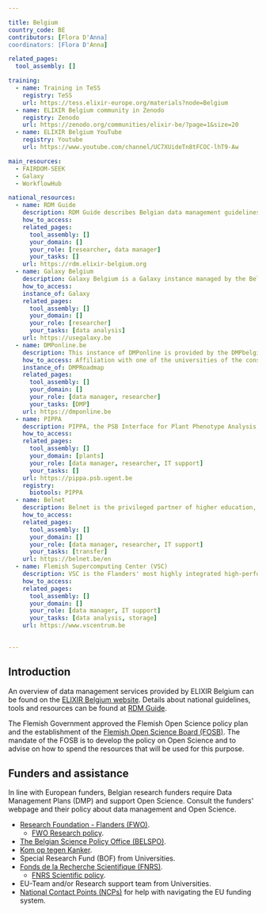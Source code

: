 ```yaml
---

title: Belgium
country_code: BE
contributors: [Flora D'Anna]
coordinators: [Flora D'Anna]

related_pages: 
  tool_assembly: []

training:
  - name: Training in TeSS
    registry: TeSS
    url: https://tess.elixir-europe.org/materials?node=Belgium
  - name: ELIXIR Belgium community in Zenodo
    registry: Zenodo
    url: https://zenodo.org/communities/elixir-be/?page=1&size=20
  - name: ELIXIR Belgium YouTube
    registry: Youtube
    url: https://www.youtube.com/channel/UC7XUideTn8tFCOC-lhT9-Aw

main_resources:
  - FAIRDOM-SEEK
  - Galaxy
  - WorkflowHub

national_resources:
  - name: RDM Guide
    description: RDM Guide describes Belgian data management guidelines, resources, tools and services available for researchers in Life Sciences.
    how_to_access:
    related_pages:
      tool_assembly: []
      your_domain: []
      your_role: [researcher, data manager]
      your_tasks: []
    url: https://rdm.elixir-belgium.org
  - name: Galaxy Belgium
    description: Galaxy Belgium is a Galaxy instance managed by the Belgian ELIXIR node, funded by the Flemish government, which utilizing infrastructure provided by the Flemish Supercomputer Center (VSC).
    how_to_access:
    instance_of: Galaxy
    related_pages:
      tool_assembly: []
      your_domain: []
      your_role: [researcher]
      your_tasks: [data analysis]
    url: https://usegalaxy.be
  - name: DMPonline.be
    description: This instance of DMPonline is provided by the DMPbelgium Consortium. We can help you write and maintain data management plans for your research.
    how_to_access: Affiliation with one of the universities of the consortium is required.
    instance_of: DMPRoadmap
    related_pages:
      tool_assembly: []
      your_domain: []
      your_role: [data manager, researcher]
      your_tasks: [DMP]
    url: https://dmponline.be
  - name: PIPPA
    description: PIPPA, the PSB Interface for Plant Phenotype Analysis, is the central web interface and database that provides the tools for the management of the plant imaging robots on the one hand, and the analysis of images and data on the other hand.
    how_to_access:
    related_pages:
      tool_assembly: []
      your_domain: [plants]
      your_role: [data manager, researcher, IT support]
      your_tasks: []
    url: https://pippa.psb.ugent.be
    registry:
      biotools: PIPPA
  - name: Belnet
    description: Belnet is the privileged partner of higher education, research and administration for connectivity. We provide high-bandwidth internet access and related services for our specific target groups.
    how_to_access:
    related_pages:
      tool_assembly: []
      your_domain: []
      your_role: [data manager, researcher, IT support]
      your_tasks: [transfer]
    url: https://belnet.be/en
  - name: Flemish Supercomputing Center (VSC)
    description: VSC is the Flanders' most highly integrated high-performance research computing environment, providing world-class services to government, industry, and researchers.
    how_to_access:
    related_pages:
      tool_assembly: []
      your_domain: []
      your_role: [data manager, IT support]
      your_tasks: [data analysis, storage]
    url: https://www.vscentrum.be
    

---
```


<!---Following information for the page text. All fields are optional--->
<!---If the information is already in another resource, please include the link instead of duplicating information--->
<!---Please focus on resources that are relevant for the whole country for life sciences--->

## Introduction
An overview of data management services provided by ELIXIR Belgium can be found on the [ELIXIR Belgium website](https://www.elixir-belgium.org).
Details about national guidelines, tools and resources can be found at [RDM Guide](https://rdm.elixir-belgium.org).

The Flemish Government approved the Flemish Open Science policy plan and the establishment of the [Flemish Open Science Board (FOSB)](https://www.ewi-vlaanderen.be/nieuws/flemish-open-science-board-fosb-opgericht). The mandate of the FOSB is to develop the policy on Open Science and to advise on how to spend the resources that will be used for this purpose.

## Funders and assistance
In line with European funders, Belgian research funders require Data Management Plans (DMP) and support Open Science. Consult the funders' webpage and their policy about data management and Open Science.
* [Research Foundation - Flanders (FWO)](https://www.fwo.be/en/).
  * [FWO Research policy](https://www.fwo.be/en/the-fwo/research-policy/).
* [The Belgian Science Policy Office (BELSPO)](https://www.belspo.be).
* [Kom op tegen Kanker](https://www.komoptegenkanker.be).
* Special Research Fund (BOF) from Universities.
* [Fonds de la Recherche Scientifique (FNRS)](https://www.frs-fnrs.be/en/).
  * [FNRS Scientific policy](https://www.frs-fnrs.be/en/politique-scientifique).
* EU-Team and/or Research support team from Universities.
* [National Contact Points (NCPs)](https://ncpfederal.belspo.be/contact_NCPbelgium_en.stm) for help with navigating the EU funding system.


<!---## Regulations--->

<!---## Domain-specific infrastructures/resources (e.g. human data, covid-19)--->
